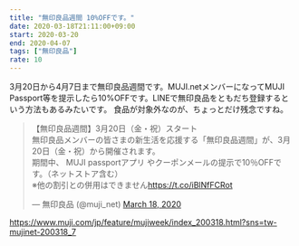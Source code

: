 ```yaml
---
title: "無印良品週間 10%OFFです。"
date: 2020-03-18T21:11:00+09:00
start: 2020-03-20
end: 2020-04-07
tags: ["無印良品"]
rate: 10
---
```


3月20日から4月7日まで無印良品週間です。MUJI.netメンバーになってMUJI Passport等を提示したら10%OFFです。LINEで無印良品をともだち登録するという方法もあるみたいです。
食品が対象外なのが、ちょっとだけ残念ですね。

<blockquote class="twitter-tweet"><p lang="ja" dir="ltr">【無印良品週間】3月20日（金・祝）スタート<br>無印良品メンバーの皆さまの新生活を応援する「無印良品週間」が、3月20日（金・祝）から開催されます。<br>期間中、 MUJI passportアプリ やクーポンメールの提示で10％OFFです。（ネットストア含む）<br>※他の割引との併用はできません<a href="https://t.co/iBlNfFCRot">https://t.co/iBlNfFCRot</a></p>&mdash; 無印良品 (@muji_net) <a href="https://twitter.com/muji_net/status/1240163525156208640?ref_src=twsrc%5Etfw">March 18, 2020</a></blockquote> <script async src="https://platform.twitter.com/widgets.js" charset="utf-8"></script>

https://www.muji.com/jp/feature/mujiweek/index_200318.html?sns=tw-mujinet-200318_7
